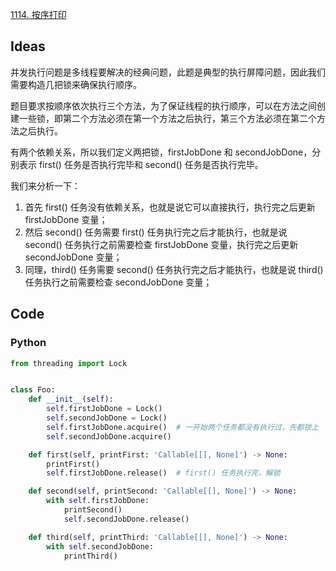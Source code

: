 [1114. 按序打印](https://leetcode-cn.com/problems/print-in-order/)

## Ideas

并发执行问题是多线程要解决的经典问题，此题是典型的执行屏障问题，因此我们需要构造几把锁来确保执行顺序。

题目要求按顺序依次执行三个方法，为了保证线程的执行顺序，可以在方法之间创建一些锁，即第二个方法必须在第一个方法之后执行，第三个方法必须在第二个方法之后执行。

有两个依赖关系，所以我们定义两把锁，firstJobDone 和 secondJobDone，分别表示 first() 任务是否执行完毕和 second() 任务是否执行完毕。

我们来分析一下：
1. 首先 first() 任务没有依赖关系，也就是说它可以直接执行，执行完之后更新 firstJobDone 变量；
2. 然后 second() 任务需要 first() 任务执行完之后才能执行，也就是说 second() 任务执行之前需要检查 firstJobDone 变量，执行完之后更新 secondJobDone 变量；
3. 同理，third() 任务需要 second() 任务执行完之后才能执行，也就是说 third() 任务执行之前需要检查 secondJobDone 变量；

## Code

### Python

```python
from threading import Lock


class Foo:
	def __init__(self):
		self.firstJobDone = Lock()
		self.secondJobDone = Lock()
		self.firstJobDone.acquire()  # 一开始两个任务都没有执行过，先都锁上
		self.secondJobDone.acquire()

	def first(self, printFirst: 'Callable[[], None]') -> None:
		printFirst()
		self.firstJobDone.release()  # first() 任务执行完，解锁

	def second(self, printSecond: 'Callable[[], None]') -> None:
		with self.firstJobDone:
			printSecond()
			self.secondJobDone.release()

	def third(self, printThird: 'Callable[[], None]') -> None:
		with self.secondJobDone:
			printThird()
```